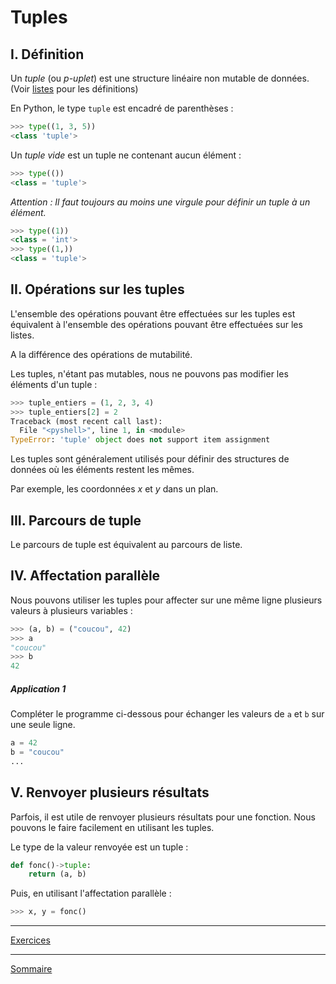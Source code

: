 # Tuples

## I. Définition

Un *tuple* (ou *p-uplet*) est une structure linéaire non mutable de données. (Voir [listes](./Listes.md) pour les définitions)

En Python, le type `tuple` est encadré de parenthèses :

```python
>>> type((1, 3, 5))
<class 'tuple'>
```

Un *tuple vide* est un tuple ne contenant aucun élément :

```python
>>> type(())
<class = 'tuple'>
```

*Attention : Il faut toujours au moins une virgule pour définir un tuple à un élément.*

```python
>>> type((1))
<class = 'int'>
>>> type((1,))
<class = 'tuple'>
```

## II. Opérations sur les tuples

L'ensemble des opérations pouvant être effectuées sur les tuples est équivalent à l'ensemble des opérations pouvant être effectuées sur les listes.

A la différence des opérations de mutabilité.

Les tuples, n'étant pas mutables, nous ne pouvons pas modifier les éléments d'un tuple :

```python
>>> tuple_entiers = (1, 2, 3, 4)
>>> tuple_entiers[2] = 2
Traceback (most recent call last):
  File "<pyshell>", line 1, in <module>
TypeError: 'tuple' object does not support item assignment
```

Les tuples sont généralement utilisés pour définir des structures de données où les éléments restent les mêmes.

Par exemple, les coordonnées $x$ et $y$ dans un plan.

## III. Parcours de tuple

Le parcours de tuple est équivalent au parcours de liste.

## IV. Affectation parallèle

Nous pouvons utiliser les tuples pour affecter sur une même ligne plusieurs valeurs à plusieurs variables :

```python
>>> (a, b) = ("coucou", 42)
>>> a
"coucou"
>>> b
42
```
##### Application 1

Compléter le programme ci-dessous pour échanger les valeurs de `a` et `b` sur une seule ligne.

```python
a = 42
b = "coucou"
...
```

## V. Renvoyer plusieurs résultats

Parfois, il est utile de renvoyer plusieurs résultats pour une fonction. Nous pouvons le faire facilement en utilisant les tuples.

Le type de la valeur renvoyée est un tuple :

```python
def fonc()->tuple:
    return (a, b)
```

Puis, en utilisant l'affectation parallèle :

```python
>>> x, y = fonc()
```
_____________

[Exercices](./Exercices/Exercices_tuples.md)

_____________

[Sommaire](./../../README.md)

